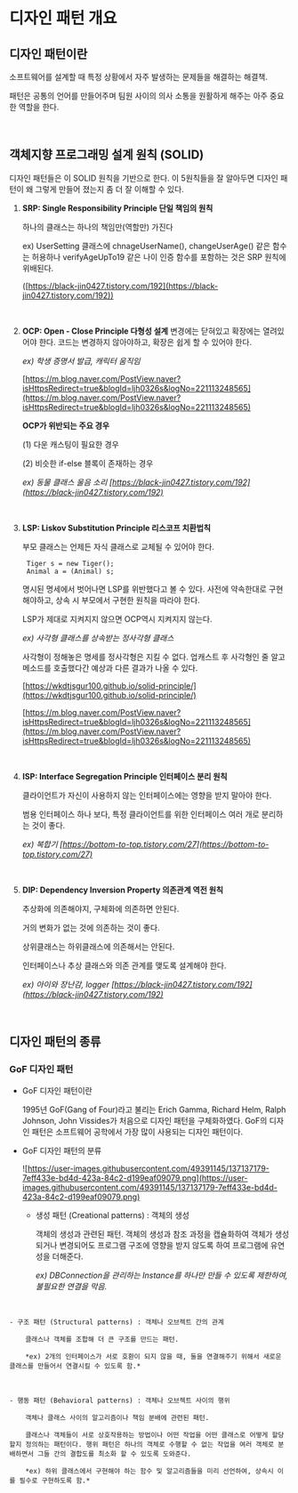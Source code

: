 # 디자인 패턴 개요

## 디자인 패턴이란

소프트웨어를 설계할 때 특정 상황에서 자주 발생하는 문제들을 해결하는 해결책.

패턴은 공통의 언어를 만들어주며 팀원 사이의 의사 소통을 원활하게 해주는 아주 중요한 역할을 한다.

<br>

## 객체지향 프로그래밍 설계 원칙 (SOLID)

디자인 패턴들은 이 SOLID 원칙을 기반으로 한다. 이 5원칙들을 잘 알아두면 디자인 패턴이 왜 그렇게 만들어 졌는지 좀 더 잘 이해할 수 있다.

1. **SRP: Single Responsibility Principle 단일 책임의 원칙**
    
    하나의 클래스는 하나의 책임만(역할만) 가진다
    
    ex) UserSetting 클래스에 chnageUserName(), changeUserAge() 같은 함수는 허용하나 verifyAgeUpTo19 같은 나이 인증 함수를 포함하는 것은 SRP 원칙에 위배된다.
    
    ([https://black-jin0427.tistory.com/192](https://black-jin0427.tistory.com/192))

<br>
    
2. **OCP: Open - Close Principle 다형성 설계**
변경에는 닫혀있고 확장에는 열려있어야 한다.
코드는 변경하지 않아야하고, 확장은 쉽게 할 수 있어야 한다.
    
    *ex) 학생 증명서 발급, 캐릭터 움직임*
    
    [https://m.blog.naver.com/PostView.naver?isHttpsRedirect=true&blogId=ljh0326s&logNo=221113248565](https://m.blog.naver.com/PostView.naver?isHttpsRedirect=true&blogId=ljh0326s&logNo=221113248565)
    
    **OCP가 위반되는 주요 경우**
    
    (1) 다운 캐스팅이 필요한 경우
    
    (2) 비슷한 if-else 블록이 존재하는 경우
    
    *ex) 동물 클래스 울음 소리 [https://black-jin0427.tistory.com/192](https://black-jin0427.tistory.com/192)*
    

<br>
    
3. **LSP: Liskov Substitution Principle 리스코프 치환법칙**
    
    부모 클래스는 언제든 자식 클래스로 교체될 수 있어야 한다.
    
    ```
     Tiger s = new Tiger();
     Animal a = (Animal) s;
    ```
    
    명시된 명세에서 벗어나면 LSP를 위반했다고 볼 수 있다. 사전에 약속한대로 구현해야하고, 상속 시 부모에서 구현한 원칙을 따라야 한다.
    
    LSP가 제대로 지켜지지 않으면 OCP역시 지켜지지 않는다.
    
    *ex)  사각형 클래스를 상속받는 정사각형 클래스*
    
    사각형이 정해놓은 명세를 정사각형은 지킬 수 없다. 업캐스트 후 사각형인 줄 알고 메소드를 호출했다간 예상과 다른 결과가 나올 수 있다.
    
    [https://wkdtjsgur100.github.io/solid-principle/](https://wkdtjsgur100.github.io/solid-principle/)
    
    [https://m.blog.naver.com/PostView.naver?isHttpsRedirect=true&blogId=ljh0326s&logNo=221113248565](https://m.blog.naver.com/PostView.naver?isHttpsRedirect=true&blogId=ljh0326s&logNo=221113248565)

<br>

    
4. **ISP: Interface Segregation Principle 인터페이스 분리 원칙**
    
    클라이언트가 자신이 사용하지 않는 인터페이스에는 영향을 받지 말아야 한다.
    
    범용 인터페이스 하나 보다, 특정 클라이언트를 위한 인터페이스 여러 개로 분리하는 것이 좋다.
    
    *ex) 복합기 [https://bottom-to-top.tistory.com/27](https://bottom-to-top.tistory.com/27)*

<br>

    
5. **DIP: Dependency Inversion Property 의존관계 역전 원칙**
    
    추상화에 의존해야지, 구체화에 의존하면 안된다.
    
    거의 변화가 없는 것에 의존하는 것이 좋다.
    
    상위클래스는 하위클래스에 의존해서는 안된다.
    
    인터페이스나 추상 클래스와 의존 관계를 맺도록 설계해야 한다.
    
    *ex) 아이와 장난감, logger
    [https://black-jin0427.tistory.com/192](https://black-jin0427.tistory.com/192)*
    
<br>

## 디자인 패턴의 종류

### GoF 디자인 패턴

- GoF 디자인 패턴이란
    
    1995년 GoF(Gang of Four)라고 불리는 Erich Gamma, Richard Helm, Ralph Johnson, John Vissides가 처음으로 디자인 패턴을 구체화하였다. GoF의 디자인 패턴은 소프트웨어 공학에서 가장 많이 사용되는 디자인 패턴이다.
    
- GoF 디자인 패턴의 분류
    
    ![https://user-images.githubusercontent.com/49391145/137137179-7eff433e-bd4d-423a-84c2-d199eaf09079.png](https://user-images.githubusercontent.com/49391145/137137179-7eff433e-bd4d-423a-84c2-d199eaf09079.png)
    
    - 생성 패턴 (Creational patterns) : 객체의 생성
        
        객체의 생성과 관련된 패턴. 객체의 생성과 참조 과정을 캡슐화하여 객체가 생성되거나 변경되어도 프로그램 구조에 영향을 받지 않도록 하여 프로그램에 유연성을 더해준다.
        
        *ex) DBConnection을 관리하는 Instance를 하나만 만들 수 있도록 제한하여, 불필요한 연결을 막음.* 
    
<br>
        
    - 구조 패턴 (Structural patterns) : 객체나 오브젝트 간의 관계
        
        클래스나 객체를 조합해 더 큰 구조를 만드는 패턴.
        
        *ex) 2개의 인터페이스가 서로 호환이 되지 않을 때, 둘을 연결해주기 위해서 새로운 클래스를 만들어서 연결시킬 수 있도록 함.* 

<br>
        
    - 행동 패턴 (Behavioral patterns) : 객체나 오브젝트 사이의 행위
        
        객체나 클래스 사이의 알고리즘이나 책임 분배에 관련된 패턴.
        
        클래스나 객체들이 서로 상호작용하는 방법이나 어떤 작업을 어떤 클래스로 어떻게 할당할지 정의하는 패턴이다. 행위 패턴은 하나의 객체로 수행할 수 없는 작업을 여러 객체로 분배하면서 그들 간의 결합도를 최소화 할 수 있도록 도와준다.
        
        *ex) 하위 클래스에서 구현해야 하는 함수 및 알고리즘들을 미리 선언하여, 상속시 이를 필수로 구현하도록 함.*

